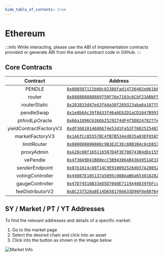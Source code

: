 ```yaml
---
hide_table_of_contents: true
---
```


# Ethereum

:::info
While interacting, please use the ABI of implementation contracts provided or generate ABI from the smart contract code in GitHub.
:::

## Core Contracts

|        Contract        |                                                         Address                                                         |
| :--------------------: | :---------------------------------------------------------------------------------------------------------------------: |
|         PENDLE         | [`0x808507121b80c02388fad14726482e061b8da827`](https://etherscan.io/address/0x808507121b80c02388fad14726482e061b8da827) |
|         router         | [`0x888888888889758F76e7103c6CbF23ABbF58F946`](https://etherscan.io/address/0x888888888889758F76e7103c6CbF23ABbF58F946) |
|      routerStatic      | [`0x263833d47eA3fA4a30f269323aba6a107f9eB14C`](https://etherscan.io/address/0x263833d47eA3fA4a30f269323aba6a107f9eB14C) |
|       pendleSwap       | [`0x1e8b6Ac39f8A33f46a6Eb2D1aCD1047B99180AD1`](https://etherscan.io/address/0x1e8b6Ac39f8A33f46a6Eb2D1aCD1047B99180AD1) |
|     ptAndLpOracle      | [`0x66a1096C6366b2529274dF4f5D8247827fe4CEA8`](https://etherscan.io/address/0x66a1096C6366b2529274dF4f5D8247827fe4CEA8) |
| yieldContractFactoryV3 | [`0xdF3601014686674e53d1Fa52F7602525483F9122`](https://etherscan.io/address/0xdF3601014686674e53d1Fa52F7602525483F9122) |
|    marketFactoryV3     | [`0x1A6fCc85557BC4fB7B534ed835a03EF056552D52`](https://etherscan.io/address/0x1A6fCc85557BC4fB7B534ed835a03EF056552D52) |
|      limitRouter       | [`0x000000000000c9B3E2C3Ec88B1B4c0cD853f4321`](https://etherscan.io/address/0x000000000000c9B3E2C3Ec88B1B4c0cD853f4321) |
|       proxyAdmin       | [`0xA28c08f165116587D4F3E708743B4dEe155c5E64`](https://etherscan.io/address/0xA28c08f165116587D4F3E708743B4dEe155c5E64) |
|        vePendle        | [`0x4f30A9D41B80ecC5B94306AB4364951AE3170210`](https://etherscan.io/address/0x4f30A9D41B80ecC5B94306AB4364951AE3170210) |
|     senderEndpoint     | [`0x07b1014c88f14C9E910092526db57A20052E989F`](https://etherscan.io/address/0x07b1014c88f14C9E910092526db57A20052E989F) |
|    votingController    | [`0x44087E105137a5095c008AaB6a6530182821F2F0`](https://etherscan.io/address/0x44087E105137a5095c008AaB6a6530182821F2F0) |
|    gaugeController     | [`0x47D74516B33eD5D70ddE7119A40839f6Fcc24e57`](https://etherscan.io/address/0x47D74516B33eD5D70ddE7119A40839f6Fcc24e57) |
|    feeDistributorV2    | [`0x8C237520a8E14D658170A633D96F8e80764433b9`](https://etherscan.io/address/0x8C237520a8E14D658170A633D96F8e80764433b9) |

## SY / Market / PT / YT Addresses

To find the relevant addresses and details of a specific market:

1. Go to the market page
2. Select the desired chain and click into an asset
3. Click into the button as shown in the image below

![Market Info](/img/ProtocolMechanics/market_info.png "Market Info")